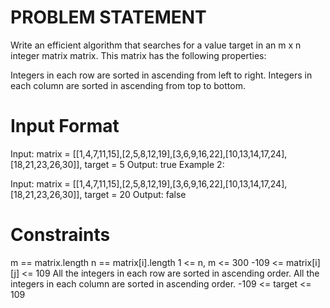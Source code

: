 # PROBLEM STATEMENT
Write an efficient algorithm that searches for a value target in an m x n integer matrix matrix. This matrix has the following properties:


Integers in each row are sorted in ascending from left to right.
Integers in each column are sorted in ascending from top to bottom.
 

# Input Format


Input: matrix = [[1,4,7,11,15],[2,5,8,12,19],[3,6,9,16,22],[10,13,14,17,24],[18,21,23,26,30]], target = 5
Output: true
Example 2:


Input: matrix = [[1,4,7,11,15],[2,5,8,12,19],[3,6,9,16,22],[10,13,14,17,24],[18,21,23,26,30]], target = 20
Output: false
 
# Constraints

m == matrix.length
n == matrix[i].length 
1 <= n, m <= 300 
-109 <= matrix[i][j] <= 109
All the integers in each row are sorted in ascending order.
All the integers in each column are sorted in ascending order.
-109 <= target <= 109
